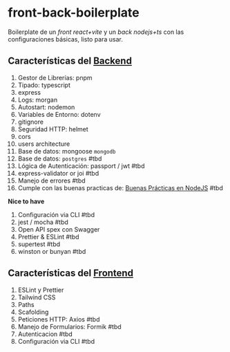 # front-back-boilerplate
Boilerplate de un *front react+vite* y un *back nodejs+ts* con las configuraciones básicas, listo para usar.
## Características del [Backend](/backend/README.md)
1. Gestor de Librerías: pnpm 
2. Tipado: typescript
3. express
4. Logs: morgan
5. Autostart: nodemon
6. Variables de Entorno: dotenv
7. gitignore
8. Seguridad HTTP: helmet
9. cors
10. users architecture
11. Base de datos: mongoose `mongodb`
12. Base de datos: `postgres` #tbd
13. Lógica de Autenticación: passport / jwt #tbd 
14. express-validator or joi #tbd
15. Manejo de errores #tbd
16. Cumple con las buenas practicas de: [Buenas Prácticas en NodeJS](https://github.com/goldbergyoni/nodebestpractices/blob/spanish-translation/README.spanish.md) #tbd

**Nice to have**
1. Configuración via CLI #tbd
2. jest / mocha #tbd 
3. Open API spex con Swagger
4. Prettier & ESLint #tbd
5. supertest #tbd
6. winston or bunyan #tbd
## Características del [Frontend](./frontend/README.md)
1. ESLint y Prettier
2. Tailwind CSS
3. Paths
4. Scafolding
5. Peticiones HTTP:  Axios #tbd
6. Manejo de Formularios: Formik #tbd
7. Autenticacion #tbd
8. Configuración via CLI #tbd
